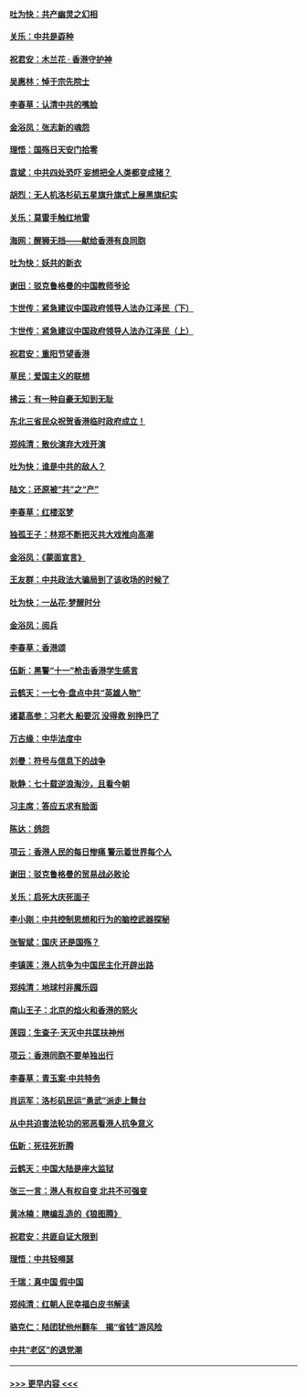 #### [吐为快：共产幽灵之幻相](../pages/nsc993/n11583224.md?t=10120401) 
#### [关乐：中共是孬种](../pages/nsc993/n11582099.md?t=10120401) 
#### [祝君安：木兰花 · 香港守护神](../pages/nsc993/n11581782.md?t=10120401) 
#### [吴惠林：悼于宗先院士](../pages/nsc993/n11580283.md?t=10120401) 
#### [李春草：认清中共的嘴脸](../pages/nsc993/n11579954.md?t=10120401) 
#### [金浴凤：张志新的魂怨](../pages/nsc993/n11579913.md?t=10120401) 
#### [理悟：国殇日天安门拾零](../pages/nsc993/n11579843.md?t=10120401) 
#### [袁斌：中共四处恐吓 妄想把全人类都变成猪？](../pages/nsc993/n11579814.md?t=10120401) 
#### [胡烈：无人机洛杉矶五星旗升旗式上展黑旗纪实](../pages/nsc993/n11579322.md?t=10120401) 
#### [关乐：莫雷手触红地雷](../pages/nsc993/n11577862.md?t=10120401) 
#### [海网：醒狮无挡——献给香港有良同胞](../pages/nsc993/n11577835.md?t=10120401) 
#### [吐为快：妖共的新衣](../pages/nsc993/n11577575.md?t=10120401) 
#### [谢田：驳克鲁格曼的中国教师爷论](../pages/nsc993/n11575034.md?t=10120401) 
#### [卞世传：紧急建议中国政府领导人法办江泽民（下）](../pages/nsc993/n11573390.md?t=10120401) 
#### [卞世传：紧急建议中国政府领导人法办江泽民（上）](../pages/nsc993/n11573208.md?t=10120401) 
#### [祝君安：重阳节望香港](../pages/nsc993/n11573190.md?t=10120401) 
#### [草民：爱国主义的联想](../pages/nsc993/n11572333.md?t=10120401) 
#### [拂云：有一种自豪无知到无耻](../pages/nsc993/n11572006.md?t=10120401) 
#### [东北三省民众祝贺香港临时政府成立！](../pages/nsc993/n11571215.md?t=10120401) 
#### [郑纯清：散伙演弃大戏开演](../pages/nsc993/n11570826.md?t=10120401) 
#### [吐为快：谁是中共的敌人？](../pages/nsc993/n11570817.md?t=10120401) 
#### [陆文：还原被“共”之“产”](../pages/nsc993/n11570798.md?t=10120401) 
#### [李春草：红楼沤梦](../pages/nsc993/n11569673.md?t=10120401) 
#### [独孤王子：林郑不断把灭共大戏推向高潮](../pages/nsc993/n11569381.md?t=10120401) 
#### [金浴凤：《蒙面宣言》](../pages/nsc993/n11569368.md?t=10120401) 
#### [王友群：中共政法大骗局到了该收场的时候了](../pages/nsc993/n11568940.md?t=10120401) 
#### [吐为快：一丛花‧梦醒时分](../pages/nsc993/n11567491.md?t=10120401) 
#### [金浴凤：阅兵](../pages/nsc993/n11567454.md?t=10120401) 
#### [李春草：香港颂](../pages/nsc993/n11567444.md?t=10120401) 
#### [伍新：黑警“十一”枪击香港学生感言](../pages/nsc993/n11567426.md?t=10120401) 
#### [云鹤天：一七令‧盘点中共“英雄人物”](../pages/nsc993/n11567091.md?t=10120401) 
#### [诸葛高参：习老大 船要沉 没得救 别挣巴了](../pages/nsc993/n11566976.md?t=10120401) 
#### [万古缘：中华法度中](../pages/nsc993/n11566726.md?t=10120401) 
#### [刘曼：符号与信息下的战争](../pages/nsc993/n11564655.md?t=10120401) 
#### [耿静：七十载逆浪淘沙，且看今朝](../pages/nsc993/n11564520.md?t=10120401) 
#### [习主席：答应五求有脸面](../pages/nsc993/n11563953.md?t=10120401) 
#### [陈达：鸽怨](../pages/nsc993/n11561879.md?t=10120401) 
#### [项云：香港人民的每日惨痛  警示着世界每个人](../pages/nsc993/n11559273.md?t=10120401) 
#### [谢田：驳克鲁格曼的贸易战必败论](../pages/nsc993/n11555840.md?t=10120401) 
#### [关乐：启死大庆死面子](../pages/nsc993/n11556823.md?t=10120401) 
#### [李小刚：中共控制思想和行为的脑控武器探秘](../pages/nsc993/n11556776.md?t=10120401) 
#### [张智斌：国庆  还是国殇？](../pages/nsc993/n11556617.md?t=10120401) 
#### [李镇莲：港人抗争为中国民主化开辟出路](../pages/nsc993/n11556570.md?t=10120401) 
#### [郑纯清：地球村非魔乐园](../pages/nsc993/n11555415.md?t=10120401) 
#### [南山王子：北京的焰火和香港的怒火](../pages/nsc993/n11555318.md?t=10120401) 
#### [莲园：生查子·天灭中共匡扶神州](../pages/nsc993/n11555302.md?t=10120401) 
#### [项云：香港同胞不要单独出行](../pages/nsc993/n11555276.md?t=10120401) 
#### [李春草：青玉案‧中共特务](../pages/nsc993/n11552356.md?t=10120401) 
#### [肖运军：洛杉矶民运“勇武”派走上舞台](../pages/nsc993/n11551595.md?t=10120401) 
#### [从中共迫害法轮功的邪恶看港人抗争意义](../pages/nsc993/n11540858.md?t=10120401) 
#### [伍新：死往死折腾](../pages/nsc993/n11550174.md?t=10120401) 
#### [云鹤天：中国大陆是座大监狱](../pages/nsc993/n11550155.md?t=10120401) 
#### [张三一言：港人有权自变 北共不可强变](../pages/nsc993/n11550132.md?t=10120401) 
#### [黄冰楠：瞎编乱造的《狼图腾》](../pages/nsc993/n11550082.md?t=10120401) 
#### [祝君安：共匪自证大限到](../pages/nsc993/n11550041.md?t=10120401) 
#### [理悟：中共轻嘚瑟](../pages/nsc993/n11547978.md?t=10120401) 
#### [千瑞：真中国 假中国](../pages/nsc993/n11547865.md?t=10120401) 
#### [郑纯清：红朝人民幸福白皮书解读](../pages/nsc993/n11547499.md?t=10120401) 
#### [骆克仁：陆团犹他州翻车　揭“省钱”游风险](../pages/nsc993/n11546977.md?t=10120401) 
#### [中共“老区”的退党潮](../pages/nsc993/n11545995.md?t=10120401) 

----
#### [ >>> 更早内容 <<< ](../indexes/nsc993-earlier.md)
